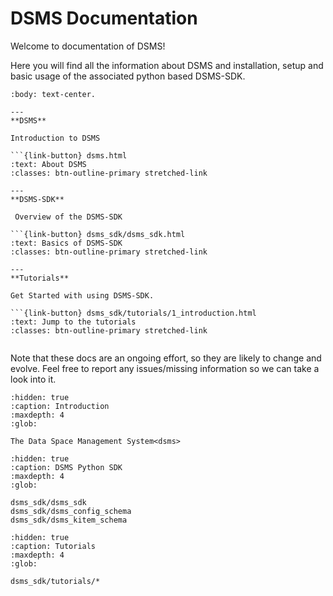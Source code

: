 # DSMS Documentation

Welcome to documentation of DSMS!

Here you will find all the information about DSMS and installation, setup and basic usage of the associated python based DSMS-SDK.


````{panels}
:body: text-center.

---
**DSMS**

Introduction to DSMS

```{link-button} dsms.html
:text: About DSMS
:classes: btn-outline-primary stretched-link

---
**DSMS-SDK**

 Overview of the DSMS-SDK

```{link-button} dsms_sdk/dsms_sdk.html
:text: Basics of DSMS-SDK
:classes: btn-outline-primary stretched-link

---
**Tutorials**

Get Started with using DSMS-SDK.

```{link-button} dsms_sdk/tutorials/1_introduction.html
:text: Jump to the tutorials
:classes: btn-outline-primary stretched-link


````

Note that these docs are an ongoing effort, so they are likely to change and evolve.
Feel free to report any issues/missing information so we can take a look into it.

```{toctree}
:hidden: true
:caption: Introduction
:maxdepth: 4
:glob:

The Data Space Management System<dsms>
```


```{toctree}
:hidden: true
:caption: DSMS Python SDK
:maxdepth: 4
:glob:

dsms_sdk/dsms_sdk
dsms_sdk/dsms_config_schema
dsms_sdk/dsms_kitem_schema

```

```{toctree}
:hidden: true
:caption: Tutorials
:maxdepth: 4
:glob:

dsms_sdk/tutorials/*

```
